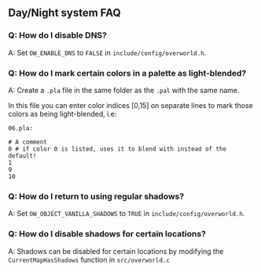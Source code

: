 ## Day/Night system FAQ

### Q: How do I disable DNS?
A: Set `OW_ENABLE_DNS` to `FALSE` in `include/config/overworld.h`.

### Q: How do I mark certain colors in a palette as light-blended?
A: Create a `.pla` file in the same folder as the `.pal` with the same name.

In this file you can enter color indices [0,15]
on separate lines to mark those colors as being light-blended, i.e:

`06.pla:`
```
# A comment
0 # if color 0 is listed, uses it to blend with instead of the default!
1
9
10
```

### Q: How do I return to using regular shadows?
A: Set `OW_OBJECT_VANILLA_SHADOWS` to `TRUE` in `include/config/overworld.h`.

### Q: How do I disable shadows for certain locations?
A: Shadows can be disabled for certain locations by modifying the `CurrentMapHasShadows` function in `src/overworld.c`
